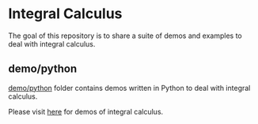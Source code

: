 # Integral Calculus
The goal of this repository is to share a suite of demos and examples to deal with integral calculus.

## demo/python
[demo/python](./demo/python) folder contains demos written in Python to deal with integral calculus.

Please visit [here](https://computationalmindset.com/en/mathematics/integral-calculus-in-python.html) for demos of integral calculus.

